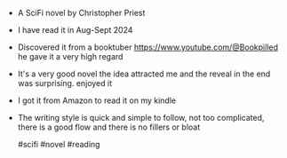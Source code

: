 * A SciFi novel by Christopher Priest
* I have read it in Aug-Sept 2024
* Discovered it from a booktuber https://www.youtube.com/@Bookpilled he gave it a very high regard
* It's a very good novel the idea attracted me and the reveal in the end was surprising. enjoyed it
* I got it from Amazon to read it on my kindle
* The writing style is quick and simple to follow, not too complicated, there is a good flow and there is no fillers or bloat

  #scifi #novel #reading
